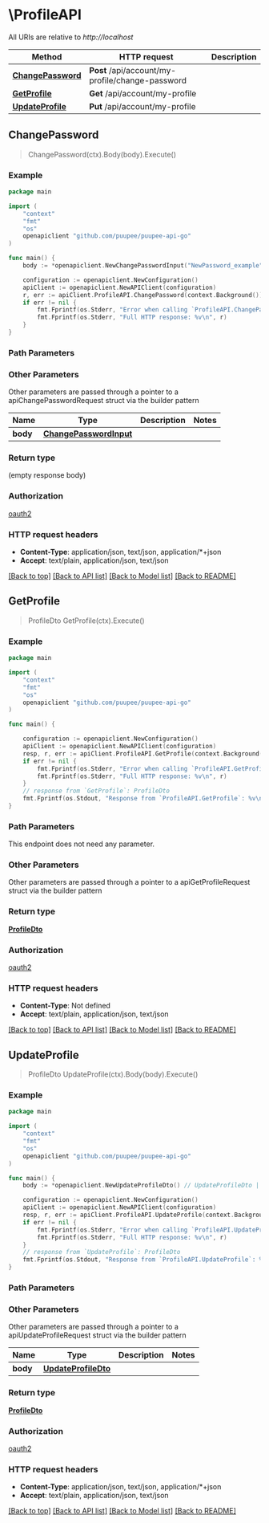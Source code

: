 # \ProfileAPI

All URIs are relative to *http://localhost*

Method | HTTP request | Description
------------- | ------------- | -------------
[**ChangePassword**](ProfileAPI.md#ChangePassword) | **Post** /api/account/my-profile/change-password | 
[**GetProfile**](ProfileAPI.md#GetProfile) | **Get** /api/account/my-profile | 
[**UpdateProfile**](ProfileAPI.md#UpdateProfile) | **Put** /api/account/my-profile | 



## ChangePassword

> ChangePassword(ctx).Body(body).Execute()



### Example

```go
package main

import (
	"context"
	"fmt"
	"os"
	openapiclient "github.com/puupee/puupee-api-go"
)

func main() {
	body := *openapiclient.NewChangePasswordInput("NewPassword_example") // ChangePasswordInput |  (optional)

	configuration := openapiclient.NewConfiguration()
	apiClient := openapiclient.NewAPIClient(configuration)
	r, err := apiClient.ProfileAPI.ChangePassword(context.Background()).Body(body).Execute()
	if err != nil {
		fmt.Fprintf(os.Stderr, "Error when calling `ProfileAPI.ChangePassword``: %v\n", err)
		fmt.Fprintf(os.Stderr, "Full HTTP response: %v\n", r)
	}
}
```

### Path Parameters



### Other Parameters

Other parameters are passed through a pointer to a apiChangePasswordRequest struct via the builder pattern


Name | Type | Description  | Notes
------------- | ------------- | ------------- | -------------
 **body** | [**ChangePasswordInput**](ChangePasswordInput.md) |  | 

### Return type

 (empty response body)

### Authorization

[oauth2](../README.md#oauth2)

### HTTP request headers

- **Content-Type**: application/json, text/json, application/*+json
- **Accept**: text/plain, application/json, text/json

[[Back to top]](#) [[Back to API list]](../README.md#documentation-for-api-endpoints)
[[Back to Model list]](../README.md#documentation-for-models)
[[Back to README]](../README.md)


## GetProfile

> ProfileDto GetProfile(ctx).Execute()



### Example

```go
package main

import (
	"context"
	"fmt"
	"os"
	openapiclient "github.com/puupee/puupee-api-go"
)

func main() {

	configuration := openapiclient.NewConfiguration()
	apiClient := openapiclient.NewAPIClient(configuration)
	resp, r, err := apiClient.ProfileAPI.GetProfile(context.Background()).Execute()
	if err != nil {
		fmt.Fprintf(os.Stderr, "Error when calling `ProfileAPI.GetProfile``: %v\n", err)
		fmt.Fprintf(os.Stderr, "Full HTTP response: %v\n", r)
	}
	// response from `GetProfile`: ProfileDto
	fmt.Fprintf(os.Stdout, "Response from `ProfileAPI.GetProfile`: %v\n", resp)
}
```

### Path Parameters

This endpoint does not need any parameter.

### Other Parameters

Other parameters are passed through a pointer to a apiGetProfileRequest struct via the builder pattern


### Return type

[**ProfileDto**](ProfileDto.md)

### Authorization

[oauth2](../README.md#oauth2)

### HTTP request headers

- **Content-Type**: Not defined
- **Accept**: text/plain, application/json, text/json

[[Back to top]](#) [[Back to API list]](../README.md#documentation-for-api-endpoints)
[[Back to Model list]](../README.md#documentation-for-models)
[[Back to README]](../README.md)


## UpdateProfile

> ProfileDto UpdateProfile(ctx).Body(body).Execute()



### Example

```go
package main

import (
	"context"
	"fmt"
	"os"
	openapiclient "github.com/puupee/puupee-api-go"
)

func main() {
	body := *openapiclient.NewUpdateProfileDto() // UpdateProfileDto |  (optional)

	configuration := openapiclient.NewConfiguration()
	apiClient := openapiclient.NewAPIClient(configuration)
	resp, r, err := apiClient.ProfileAPI.UpdateProfile(context.Background()).Body(body).Execute()
	if err != nil {
		fmt.Fprintf(os.Stderr, "Error when calling `ProfileAPI.UpdateProfile``: %v\n", err)
		fmt.Fprintf(os.Stderr, "Full HTTP response: %v\n", r)
	}
	// response from `UpdateProfile`: ProfileDto
	fmt.Fprintf(os.Stdout, "Response from `ProfileAPI.UpdateProfile`: %v\n", resp)
}
```

### Path Parameters



### Other Parameters

Other parameters are passed through a pointer to a apiUpdateProfileRequest struct via the builder pattern


Name | Type | Description  | Notes
------------- | ------------- | ------------- | -------------
 **body** | [**UpdateProfileDto**](UpdateProfileDto.md) |  | 

### Return type

[**ProfileDto**](ProfileDto.md)

### Authorization

[oauth2](../README.md#oauth2)

### HTTP request headers

- **Content-Type**: application/json, text/json, application/*+json
- **Accept**: text/plain, application/json, text/json

[[Back to top]](#) [[Back to API list]](../README.md#documentation-for-api-endpoints)
[[Back to Model list]](../README.md#documentation-for-models)
[[Back to README]](../README.md)

